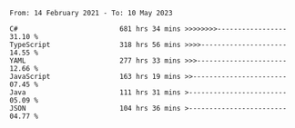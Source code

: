 <!-- [![Top Langs](https://github-readme-stats.vercel.app/api/top-langs/?username=thititongumpun&layout=compact&langs_count=7&theme=prussian)](https://github.com/thititongumpun)
[![Anurag's GitHub stats](https://github-readme-stats.vercel.app/api?username=thititongumpun&hide=stars&show_icons=true&theme=prussian)](https://github.com/thititongumpun) -->

<!--START_SECTION:waka-->

```text
From: 14 February 2021 - To: 10 May 2023

C#                         681 hrs 34 mins >>>>>>>>-----------------   31.10 %
TypeScript                 318 hrs 56 mins >>>>---------------------   14.55 %
YAML                       277 hrs 33 mins >>>----------------------   12.66 %
JavaScript                 163 hrs 19 mins >>-----------------------   07.45 %
Java                       111 hrs 31 mins >------------------------   05.09 %
JSON                       104 hrs 36 mins >------------------------   04.77 %
```

<!--END_SECTION:waka-->
